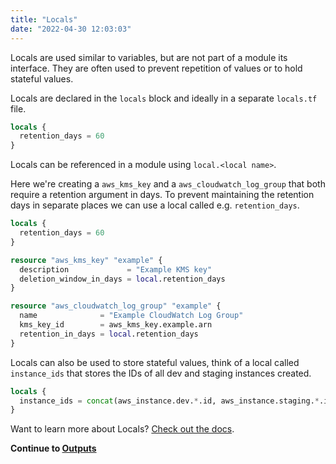```yaml
---
title: "Locals"
date: "2022-04-30 12:03:03"
---
```


Locals are used similar to variables, but are not part of a module its interface. They are often used to prevent repetition of values or to hold stateful values.

Locals are declared in the `locals` block and ideally in a separate `locals.tf` file.

```terraform
locals {
  retention_days = 60
}
```

Locals can be referenced in a module using `local.<local name>`.

Here we're creating a `aws_kms_key` and a `aws_cloudwatch_log_group` that both require a retention argument in days. To prevent maintaining the retention days in separate places we can use a local called e.g. `retention_days`.

```terraform
locals {
  retention_days = 60
}

resource "aws_kms_key" "example" {
  description             = "Example KMS key"
  deletion_window_in_days = local.retention_days
}

resource "aws_cloudwatch_log_group" "example" {
  name              = "Example CloudWatch Log Group"
  kms_key_id        = aws_kms_key.example.arn
  retention_in_days = local.retention_days
}
```

Locals can also be used to store stateful values, think of a local called `instance_ids` that stores the IDs of all dev and staging instances created.

```terraform
locals {
  instance_ids = concat(aws_instance.dev.*.id, aws_instance.staging.*.id)
}
```

Want to learn more about Locals? [Check out the docs](https://www.terraform.io/language/values/locals).

**Continue to [Outputs](../outputs)**
